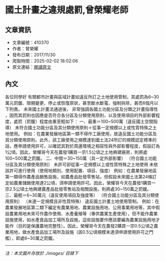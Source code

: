 # 國土計畫之違規處罰,曾榮耀老師

## 文章資訊
- 文章編號：410370
- 作者：曾榮耀
- 發布日期：2017/11/30
- 爬取時間：2025-02-02 18:02:06
- 原文連結：[閱讀原文](https://real-estate.get.com.tw/Columns/detail.aspx?no=410370)

## 內文
各位同學好
有關都市計畫與區域計畫如違反所訂之土地使用管制，其處罰為6~30萬元罰鍰、限期變更、停止或恢復原狀，甚至斷水斷電、強制拆除，甚而6個月以下刑責。
未來國土計畫法通過後，
非常強調各國土功能分區及分類之計畫指導性
，因而其罰則也因應是否符合各分區及分類使用原則，以及使用項目的外部影響程度，處罰（罰鍰）程度由重至輕如下：
一、最重＝100~500萬（違反國土空間指導）
未符合國土功能分區及其分類使用原則＋從事一定規模以上或性質特殊之土地使用。
例如：在農業發展地區第一類不得作工廠使用，故違反國土功能分區及其分類使用原則。此外，該工廠使用之規模達到國土法24所訂的規模認定標準的話，應申請使用許可，以確認其對於周邊環境之相容性與外部影響程度，假設訂為1公頃。因此，榮耀哥今天在農發1購買一宗1.5公頃之土地興建廠房，則將處100~500萬之罰鍰。
二、中間＝30~150萬（具一定外部影響）
（符合國土功能分區及其分類使用原則）
未許可卻從事一定規模以上或性質特殊之土地使用
未依該許可進行使用（使用地類別、使用配置、項目、強度）
例如：在農業發展地區第一類得作農產品銷售設施，如農產品批發零售站，但假設未來國土法第24條訂定如農業儲銷使用達2公頃，須申請使用許可。因此，榮耀哥今天在農發1購買一宗2.5公頃土地興建農產品批發零售站及相關設施，則將處30~150萬之罰鍰。
三、最輕＝6~30萬元（違反使用項目及強度等）
（符合國土功能分區及其分類使用原則）
（未達一定規模且非性質特殊）
違反國土計畫土地使用管制。
例如：在農業發展地區第二類下編定有農業用地、農業設施用地、公用事業用地等，其中假設農業用地未來可作農作使用、水產養殖等（專供農業生產使用），但不能作農業設施使用，如水產食品加工場所及設施，這些設施要作應該要編為農業設施用地才能作（目的是保護農地完整性）。因此，榮耀哥今天在農發2購買一宗0.5公頃之農業用地，做水產食品加工場所及設施（該0.5公頃規模未達須申請使用許可之門檻），即處6~30萬之罰鍰。

---
*注：本文圖片存放於 ./images/ 目錄下*
